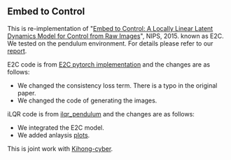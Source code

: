 ## Embed to Control

This is re-implementation of "[Embed to Control: A Locally Linear Latent Dynamics Model for Control from Raw Images](https://arxiv.org/abs/1506.07365)", NIPS, 2015.
known as E2C. We tested on the pendulum environment. For details please refer to our [report](./report.pdf). 


E2C code is from [E2C pytorch implementation](https://github.com/tung-nd/E2C-pytorch) and the changes are as follows:

- We changed the consistency loss term. There is a typo in the original paper.
- We changed the code of generating the images.

iLQR code is from [ilqr_pendulum](https://github.com/ipab-rad/ilqr_pendulum) and the changes are as follows:

- We integrated the E2C model.
- We added anlaysis [plots](./E2C_model_visualize.ipynb).

This is joint work with [Kihong-cyber](https://github.com/Kihong-cyber).

